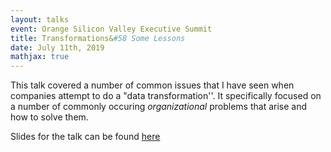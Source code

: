 ```yaml
---
layout: talks
event: Orange Silicon Valley Executive Summit 
title: Transformations&#58 Some Lessons 
date: July 11th, 2019
mathjax: true
---
```


This talk covered a number of common issues that I have seen when companies attempt to do a "data transformation''. It specifically focused on a number of commonly occuring _organizational_ problems that arise and how to solve them. 

Slides for the talk can be found [here](/assets/OSV2.pdf)